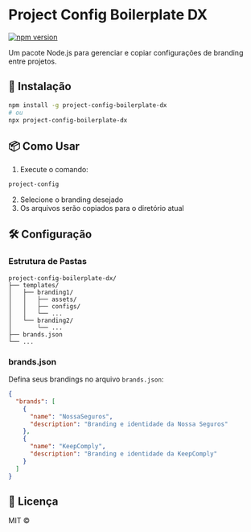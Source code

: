 # Project Config Boilerplate DX

[![npm version](https://img.shields.io/npm/v/project-config-boilerplate-dx)](https://www.npmjs.com/package/project-config-boilerplate-dx)

Um pacote Node.js para gerenciar e copiar configurações de branding entre projetos.

## 🚀 Instalação

```bash
npm install -g project-config-boilerplate-dx
# ou
npx project-config-boilerplate-dx
```

## 📦 Como Usar

1. Execute o comando:
```bash
project-config
```

2. Selecione o branding desejado
3. Os arquivos serão copiados para o diretório atual

## 🛠 Configuração

### Estrutura de Pastas
```
project-config-boilerplate-dx/
├── templates/
│   ├── branding1/
│   │   ├── assets/
│   │   ├── configs/
│   │   └── ...
│   └── branding2/
│       └── ...
├── brands.json
└── ...
```

### brands.json
Defina seus brandings no arquivo `brands.json`:
```json
{
  "brands": [
    {
      "name": "NossaSeguros",
      "description": "Branding e identidade da Nossa Seguros"
    },
    {
      "name": "KeepComply",
      "description": "Branding e identidade da KeepComply"
    }
  ]
}
```

## 📄 Licença
MIT ©
